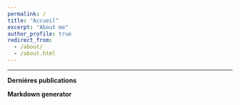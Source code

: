 ```yaml
---
permalink: /
title: "Accueil"
excerpt: "About me"
author_profile: true
redirect_from: 
  - /about/
  - /about.html
---
```

---
**Dernières publications**


**Markdown generator**
